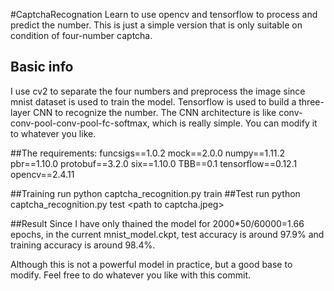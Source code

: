 #CaptchaRecognation
Learn to use opencv and tensorflow to process and predict the number.
This is just a simple version that is only suitable on condition of four-number captcha.
## Basic info
I use cv2 to separate the four numbers and preprocess the image since mnist dataset is used to train the model.
Tensorflow is used to build a three-layer CNN to recognize the number. 
The CNN architecture is like conv-conv-pool-conv-pool-fc-softmax, which is really simple. You can modify it to whatever you like.

##The requirements:
funcsigs==1.0.2
mock==2.0.0
numpy==1.11.2
pbr==1.10.0
protobuf==3.2.0
six==1.10.0
TBB==0.1
tensorflow==0.12.1
opencv==2.4.11

##Training
run python captcha_recognition.py train
##Test
run python captcha_recognition.py test \<path to captcha.jpeg><br>

##Result
Since I have only thained the model for 2000*50/60000=1.66 epochs, in the current mnist_model.ckpt, test accuracy is
around 97.9% and training accuracy is around 98.4%.

Although this is not a powerful model in practice, but a good base to modify. 
Feel free to do whatever you like with this commit.
 

